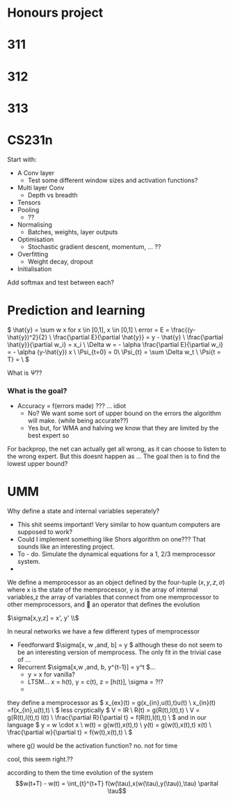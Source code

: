 # Honours project



# 311


# 312



# 313


# CS231n

Start with:
* A Conv layer
   * Test some different window sizes and activation functions?
* Multi layer Conv
   * Depth vs breadth
* Tensors
* Pooling
   * ??
* Normalising
   * Batches, weights, layer outputs
* Optimisation
   * Stochastic gradient descent, momentum, ... ??
* Overfitting
   * Weight decay, dropout
* Initialisation


Add softmax and test between each?


# Prediction and learning
$
\hat{y} = \sum w x for x \in [0,1], x \in [0,1] \\
error = E = \frac{(y-\hat{y})^2}{2} \\
\frac{\partial E}{\partial \hat{y}} = y - \hat{y} \\
\frac{\partial \hat{y}}{\partial w_i} = x_i  \\
\Delta w = - \alpha \frac{\partial E}{\partial w_i} = - \alpha (y-\hat{y}) x \\
\Psi_{t=0} = 0\\
\Psi_{t} = \sum \Delta w_t \\
\Psi{t = T} =  \\
$

What is $\Psi$?? 

### What is the goal?

* Accuracy = f(errors made) ???    ... idiot
    * No? We want some sort of upper bound on the errors the algorithm will make. (while being accurate??)
    * Yes but, for WMA and halving we know that they are limited by the best expert so 


For backprop, the net can actually get all wrong, as it can choose to listen to the wrong expert. But this doesnt happen as ...
The goal then is to find the lowest upper bound?
# UMM

Why define a state and internal variables seperately? 
* This shit seems important! Very similar to how quantum computers are supposed to work?
 * Could I implement something like Shors algorithm on one??? That sounds like an interesting project.
* To - do. Simulate the dynamical equations for a 1, 2/3 memprocessor system.
* 


We define a memprocessor as an object defined by the four-tuple $(x,y,z,\sigma)$ where x is the state of the memprocessor, y is the array of internal variables,z the array of variables that connect from one memprocessor to other memprocessors, and  an operator that defines the evolution

$\sigma[x,y,z] = x', y' \\$

In neural networks we have a few different types of memprocessor
* Feedforward $\sigma[x, w \,and\, b] = y $ although these do not seem to be an interesting version of memprocess. The only fit in the trivial case of ... 
* Recurrent $\sigma[x,w \,and\, b, y^{t-1}] = y^t $... 
  * y = x for vanilla? 
  * LTSM... x = h(t), y = c(t), z = [h(t)], \sigma = ?!?
  * 
  
they define a memprocessor as 
$
x_{ex}(t) = g(x_{in},u(t),t)u(t) \\
x_{in}(t) =f(x_{in},u(t),t) \\
$
less cryptically
$
V = IR \\
R(t) = g(R(t),I(t),t) \\
V = g(R(t),I(t),t) I(t) \\
\frac{\partial R}{\partial t} = f(R(t),I(t),t)  \\
$
and in our language
$
y = w \cdot x \\
w(t) = g(w(t),x(t),t) \\
y(t) = g(w(t),x(t),t) x(t) \\
\frac{\partial w}{\partial t} = f(w(t),x(t),t)  \\
$

where g() would be the activation function? no. not for time

cool, this seem right.??

according to them the time evolution of the system
$$w(t+T) - w(t) = \int_{t}^{t+T} f(w(\tau),x(w(\tau),y(\tau)),\tau) \parital \tau$$
